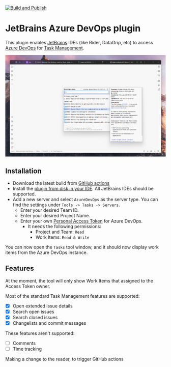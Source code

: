 [![Build and Publish](https://github.com/mattkleiny/jetbrains-azure-devops-plugin/actions/workflows/master-build.yml/badge.svg)](https://github.com/mattkleiny/jetbrains-azure-devops-plugin/actions/workflows/master-build.yml)
# JetBrains Azure DevOps plugin

This plugin enables [JetBrains](https://www.jetbrains.com/) IDEs (like Rider, DataGrip, etc) to access [Azure DevOps](https://azure.microsoft.com/en-au/products/devops)
for [Task Management](https://www.jetbrains.com/help/idea/managing-tasks-and-context.html).

![Example image](./docs/example.png)

## Installation

* Download the latest build from [GitHub actions](https://github.com/mattkleiny/jetbrains-azure-devops-plugin/actions)
* Install the [plugin from disk in your IDE](https://www.jetbrains.com/help/idea/managing-plugins.html#install_plugin_from_disk). All JetBrains IDEs should be supported.
* Add a new server and select `AzureDevOps` as the server type. You can find the settings under `Tools -> Tasks -> Servers`.
  * Enter your desired Team ID.
  * Enter your desired Project Name.
  * Enter your own [Personal Access Token](https://learn.microsoft.com/en-us/azure/devops/organizations/accounts/use-personal-access-tokens-to-authenticate?view=azure-devops&tabs=Windows) for Azure DevOps.
    * It needs the following permissions:
      * Project and Team: `Read`
      * Work Items: `Read & Write`

You can now open the `Tasks` tool window, and it should now display work items from the Azure DevOps instance.

## Features

At the moment, the tool will only show Work Items that assigned to the Access Token owner.

Most of the standard Task Management features are supported:
- [x] Open extended issue details
- [x] Search open issues
- [x] Search closed issues
- [x] Changelists and commit messages

These features aren't supported:
- [ ] Comments
- [ ] Time tracking

Making a change to the reader, to trigger GitHub actions
